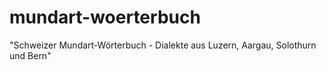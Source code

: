 # mundart-woerterbuch
"Schweizer Mundart-Wörterbuch - Dialekte aus Luzern, Aargau, Solothurn und Bern"
